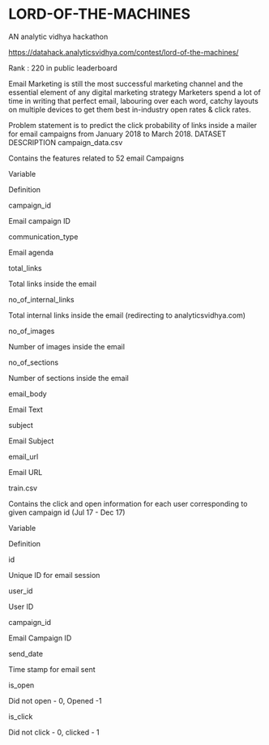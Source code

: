 # LORD-OF-THE-MACHINES
AN analytic vidhya hackathon

https://datahack.analyticsvidhya.com/contest/lord-of-the-machines/

Rank : 220 in public leaderboard

Email Marketing is still the most successful marketing channel and the essential element of any digital marketing strategy
Marketers spend a lot of time in writing that perfect email, labouring over each word, catchy layouts on multiple devices to get them best in-industry open rates & click rates.

Problem statement is to predict the click probability of links inside a mailer for email campaigns from January 2018 to March 2018.
DATASET DESCRIPTION
campaign_data.csv

Contains the features related to 52 email Campaigns

Variable

Definition

campaign_id

Email campaign ID

communication_type

Email agenda

total_links

Total links inside the email

no_of_internal_links

Total internal links inside the email (redirecting to analyticsvidhya.com)

no_of_images

Number of images inside the email

no_of_sections

Number of sections inside the email

email_body

Email Text

subject

Email Subject

email_url

Email URL

 

train.csv

Contains the click and open information for each user corresponding to given campaign id (Jul 17 - Dec 17)

Variable

Definition

id

Unique ID for email session

user_id

User ID

campaign_id

Email Campaign ID

send_date

Time stamp for email sent

is_open

Did not open - 0, Opened -1

is_click

Did not click - 0, clicked - 1

 
